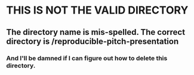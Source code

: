 # THIS IS NOT THE VALID DIRECTORY  

## The directory name is mis-spelled. The correct directory is /reproducible-pitch-presentation  

### And I'll be damned if I can figure out how to delete this directory.

